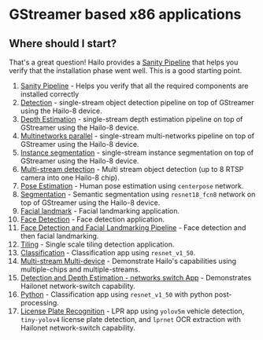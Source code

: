 # GStreamer based x86 applications

## Where should I start?

That's a great question! Hailo provides a [Sanity Pipeline](sanity_pipeline/README.md) that helps you verify that the installation phase went well. This is a good starting point.


1. [Sanity Pipeline](sanity_pipeline/README.md) - Helps you verify that all the required components are installed correctly
2. [Detection](detection/README.md) - single-stream object detection pipeline on top of GStreamer using the Hailo-8 device.
3. [Depth Estimation](depth_estimation/README.md) - single-stream depth estimation pipeline on top of GStreamer using the Hailo-8 device.
4. [Multinetworks parallel](multinetworks_parallel/README.md) - single-stream multi-networks pipeline on top of GStreamer using the Hailo-8 device.
5. [Instance segmentation](instance_segmentation/README.md) - single-stream instance segmentation on top of GStreamer using the Hailo-8 device.
6. [Multi-stream detection](multistream_detection/README.md) - Multi stream object detection (up to 8 RTSP camera into one Hailo-8 chip).
7. [Pose Estimation](pose_estimation/../README.md) - Human pose estimation using `centerpose` network.
8. [Segmentation](segmentation/README.md) - Semantic segmentation using `resnet18_fcn8` network on top of GStreamer using the Hailo-8 device.
9. [Facial landmark](facial_landmarks/README.md) - Facial landmarking application.
10. [Face Detection](face_detection/README.md) - Face detection application.
11.  [Face Detection and Facial Landmarking Pipeline](cascading_networks/README.md) - Face detection and then facial landmarking.
12. [Tiling](tiling/README.md) - Single scale tiling detection application.
13. [Classification](classification/README.md) - Classification app using `resnet_v1_50`.
14. [Multi-stream Multi-device](multistream_multidevice/README.md) - Demonstrate Hailo's capabilities using multiple-chips and multiple-streams.
15. [Detection and Depth Estimation - networks switch App](network_switch/README.MD) - Demonstrates Hailonet network-switch capability. 
16. [Python](python/README.md) - Classification app using `resnet_v1_50` with python post-processing.
17. [License Plate Recognition](license_plate_recognition/README.md) - LPR app using `yolov5m` vehicle detection, `tiny-yolov4` license plate detection, and `lprnet` OCR extraction with Hailonet network-switch capability.
